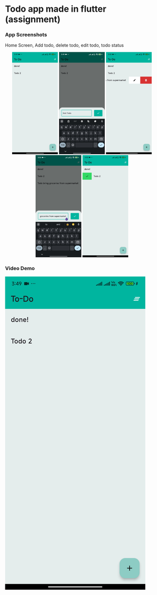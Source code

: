 # Todo app made in flutter (assignment)
### App Screenshots
<p>Home Screen, Add todo, delete todo, edit todo, todo status</p>
<p align="center">
  <img src="https://github.com/soumilj94/flutter-todo-test/blob/main/demo/home_screen.jpg" alt="Image 1" width="150" />
  <img src="https://github.com/soumilj94/flutter-todo-test/blob/main/demo/add_todo.jpg" alt="Image 2" width="150" />
  <img src="https://github.com/soumilj94/flutter-todo-test/blob/main/demo/todo_delete.jpg" alt="Image 4" width="150" />
  <img src="https://github.com/soumilj94/flutter-todo-test/blob/main/demo/todo_edit.jpg" alt="Image 3" width="150" />
  <img src="https://github.com/soumilj94/flutter-todo-test/blob/main/demo/todo_status.jpg" alt="Image 5" width="150" />
</p>

### Video Demo
[![Watch the video](https://github.com/soumilj94/flutter-todo-test/blob/main/demo/home_screen.jpg)](https://drive.google.com/file/d/18RXwetQYH6e8-JVsybvzY_XXJdlPSjuh/view?usp=sharing)
